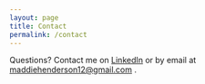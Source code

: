 ```yaml
---
layout: page
title: Contact
permalink: /contact
---
```


Questions? Contact me on [LinkedIn](https://www.linkedin.com/in/madeleine-henderson/) or by email at maddiehenderson12@gmail.com . 
